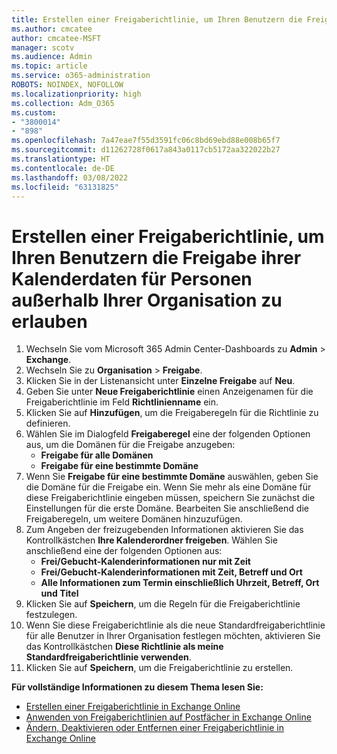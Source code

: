 ```yaml
---
title: Erstellen einer Freigaberichtlinie, um Ihren Benutzern die Freigabe ihrer Kalenderdaten für Personen außerhalb Ihrer Organisation zu erlauben
ms.author: cmcatee
author: cmcatee-MSFT
manager: scotv
ms.audience: Admin
ms.topic: article
ms.service: o365-administration
ROBOTS: NOINDEX, NOFOLLOW
ms.localizationpriority: high
ms.collection: Adm_O365
ms.custom:
- "3800014"
- "898"
ms.openlocfilehash: 7a47eae7f55d3591fc06c8bd69ebd88e008b65f7
ms.sourcegitcommit: d11262728f0617a843a0117cb5172aa322022b27
ms.translationtype: HT
ms.contentlocale: de-DE
ms.lasthandoff: 03/08/2022
ms.locfileid: "63131825"
---
```

# <a name="create-a-sharing-policy-to-allow-your-users-to-share-their-calendar-with-people-outside-your-organization"></a>Erstellen einer Freigaberichtlinie, um Ihren Benutzern die Freigabe ihrer Kalenderdaten für Personen außerhalb Ihrer Organisation zu erlauben

1. Wechseln Sie vom Microsoft 365 Admin Center-Dashboards zu **Admin** > **Exchange**.
2. Wechseln Sie zu **Organisation** > **Freigabe**.
3. Klicken Sie in der Listenansicht unter **Einzelne Freigabe** auf **Neu**.
4. Geben Sie unter **Neue Freigaberichtlinie** einen Anzeigenamen für die Freigaberichtlinie im Feld **Richtlinienname** ein.
5. Klicken Sie auf **Hinzufügen**, um die Freigaberegeln für die Richtlinie zu definieren.
6. Wählen Sie im Dialogfeld **Freigaberegel** eine der folgenden Optionen aus, um die Domänen für die Freigabe anzugeben:
    - **Freigabe für alle Domänen**
    - **Freigabe für eine bestimmte Domäne**
8. Wenn Sie **Freigabe für eine bestimmte Domäne** auswählen, geben Sie die Domäne für die Freigabe ein. Wenn Sie mehr als eine Domäne für diese Freigaberichtlinie eingeben müssen, speichern Sie zunächst die Einstellungen für die erste Domäne. Bearbeiten Sie anschließend die Freigaberegeln, um weitere Domänen hinzuzufügen.
9. Zum Angeben der freizugebenden Informationen aktivieren Sie das Kontrollkästchen **Ihre Kalenderordner freigeben**. Wählen Sie anschließend eine der folgenden Optionen aus:
    - **Frei/Gebucht-Kalenderinformationen nur mit Zeit**
    - **Frei/Gebucht-Kalenderinformationen mit Zeit, Betreff und Ort**
    - **Alle Informationen zum Termin einschließlich Uhrzeit, Betreff, Ort und Titel**
11. Klicken Sie auf **Speichern**, um die Regeln für die Freigaberichtlinie festzulegen.
12. Wenn Sie diese Freigaberichtlinie als die neue Standardfreigaberichtlinie für alle Benutzer in Ihrer Organisation festlegen möchten, aktivieren Sie das Kontrollkästchen **Diese Richtlinie als meine Standardfreigaberichtlinie verwenden**.
13. Klicken Sie auf **Speichern**, um die Freigaberichtlinie zu erstellen.  

**Für vollständige Informationen zu diesem Thema lesen Sie:**

- [Erstellen einer Freigaberichtlinie in Exchange Online](https://docs.microsoft.com/exchange/sharing/sharing-policies/create-a-sharing-policy)
- [Anwenden von Freigaberichtlinien auf Postfächer in Exchange Online](https://docs.microsoft.com/exchange/sharing/sharing-policies/apply-a-sharing-policy)
- [Ändern, Deaktivieren oder Entfernen einer Freigaberichtlinie in Exchange Online](https://docs.microsoft.com/exchange/sharing/sharing-policies/modify-a-sharing-policy)